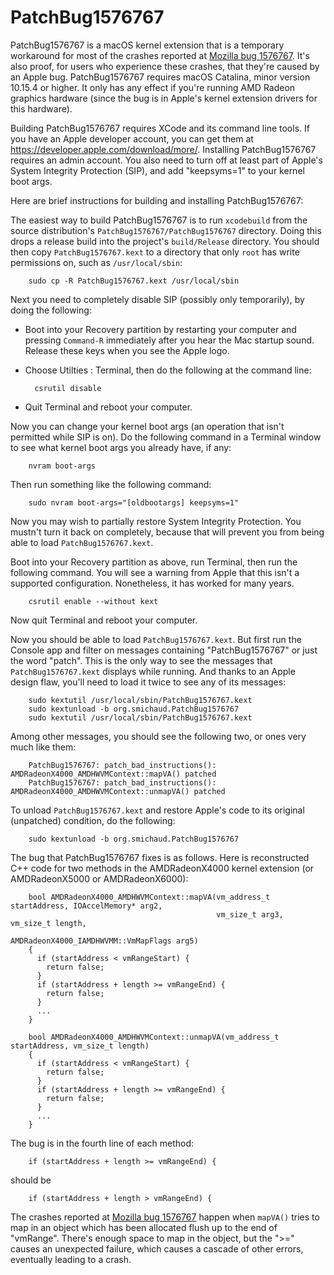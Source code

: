 # PatchBug1576767

PatchBug1576767 is a macOS kernel extension that is a temporary
workaround for most of the crashes reported at
[Mozilla bug 1576767](https://bugzilla.mozilla.org/show_bug.cgi?id=1576767).
It's also proof, for users who experience these crashes, that they're
caused by an Apple bug. PatchBug1576767 requires macOS Catalina, minor
version 10.15.4 or higher. It only has any effect if you're running
AMD Radeon graphics hardware (since the bug is in Apple's kernel
extension drivers for this hardware).

Building PatchBug1576767 requires XCode and its command line tools. If
you have an Apple developer account, you can get them at
https://developer.apple.com/download/more/. Installing PatchBug1576767
requires an admin account. You also need to turn off at least part of
Apple's System Integrity Protection (SIP), and add "keepsyms=1" to
your kernel boot args.

Here are brief instructions for building and installing
PatchBug1576767:

The easiest way to build PatchBug1576767 is to run `xcodebuild` from
the source distribution's `PatchBug1576767/PatchBug1576767`
directory. Doing this drops a release build into the project's
`build/Release` directory. You should then copy `PatchBug1576767.kext`
to a directory that only `root` has write permissions on, such as
`/usr/local/sbin`:

        sudo cp -R PatchBug1576767.kext /usr/local/sbin

Next you need to completely disable SIP (possibly only temporarily),
by doing the following:

* Boot into your Recovery partition by restarting your computer and
  pressing `Command-R` immediately after you hear the Mac startup
  sound. Release these keys when you see the Apple logo.

* Choose Utilties : Terminal, then do the following at the command
  line:

        csrutil disable

* Quit Terminal and reboot your computer.

Now you can change your kernel boot args (an operation that isn't
permitted while SIP is on). Do the following command in a Terminal
window to see what kernel boot args you already have, if any:

        nvram boot-args

Then run something like the following command:

        sudo nvram boot-args="[oldbootargs] keepsyms=1"

Now you may wish to partially restore System Integrity Protection. You
mustn't turn it back on completely, because that will prevent you from
being able to load `PatchBug1576767.kext`.

Boot into your Recovery partition as above, run Terminal, then run the
following command. You will see a warning from Apple that this isn't a
supported configuration. Nonetheless, it has worked for many years.

        csrutil enable --without kext

Now quit Terminal and reboot your computer.

Now you should be able to load `PatchBug1576767.kext`. But first run
the Console app and filter on messages containing "PatchBug1576767" or
just the word "patch". This is the only way to see the messages that
`PatchBug1576767.kext` displays while running. And thanks to an Apple
design flaw, you'll need to load it twice to see any of its messages:

        sudo kextutil /usr/local/sbin/PatchBug1576767.kext
        sudo kextunload -b org.smichaud.PatchBug1576767
        sudo kextutil /usr/local/sbin/PatchBug1576767.kext

Among other messages, you should see the following two, or ones very
much like them:

        PatchBug1576767: patch_bad_instructions(): AMDRadeonX4000_AMDHWVMContext::mapVA() patched
        PatchBug1576767: patch_bad_instructions(): AMDRadeonX4000_AMDHWVMContext::unmapVA() patched

To unload `PatchBug1576767.kext` and restore Apple's code to its
original (unpatched) condition, do the following:

        sudo kextunload -b org.smichaud.PatchBug1576767

The bug that PatchBug1576767 fixes is as follows. Here is
reconstructed C++ code for two methods in the AMDRadeonX4000 kernel
extension (or AMDRadeonX5000 or AMDRadeonX6000):

        bool AMDRadeonX4000_AMDHWVMContext::mapVA(vm_address_t startAddress, IOAccelMemory* arg2,
                                                  vm_size_t arg3, vm_size_t length,
                                                  AMDRadeonX4000_IAMDHWVMM::VmMapFlags arg5)
        {
          if (startAddress < vmRangeStart) {
            return false;
          }
          if (startAddress + length >= vmRangeEnd) {
            return false;
          }
          ...
        }

        bool AMDRadeonX4000_AMDHWVMContext::unmapVA(vm_address_t startAddress, vm_size_t length)
        {
          if (startAddress < vmRangeStart) {
            return false;
          }
          if (startAddress + length >= vmRangeEnd) {
            return false;
          }
          ...
        }

The bug is in the fourth line of each method:

        if (startAddress + length >= vmRangeEnd) {

should be

        if (startAddress + length > vmRangeEnd) {

The crashes reported at
[Mozilla bug 1576767](https://bugzilla.mozilla.org/show_bug.cgi?id=1576767)
happen when `mapVA()` tries to map in an object which has been
allocated flush up to the end of "vmRange". There's enough space to
map in the object, but the ">=" causes an unexpected failure, which
causes a cascade of other errors, eventually leading to a crash.
